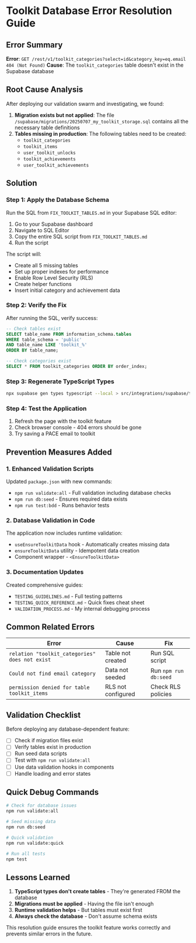 # Toolkit Database Error Resolution Guide

## Error Summary
**Error**: `GET /rest/v1/toolkit_categories?select=id&category_key=eq.email 404 (Not Found)`
**Cause**: The `toolkit_categories` table doesn't exist in the Supabase database

## Root Cause Analysis

After deploying our validation swarm and investigating, we found:

1. **Migration exists but not applied**: The file `/supabase/migrations/20250707_my_toolkit_storage.sql` contains all the necessary table definitions
2. **Tables missing in production**: The following tables need to be created:
   - `toolkit_categories`
   - `toolkit_items`
   - `user_toolkit_unlocks`
   - `toolkit_achievements`
   - `user_toolkit_achievements`

## Solution

### Step 1: Apply the Database Schema

Run the SQL from `FIX_TOOLKIT_TABLES.md` in your Supabase SQL editor:

1. Go to your Supabase dashboard
2. Navigate to SQL Editor
3. Copy the entire SQL script from `FIX_TOOLKIT_TABLES.md`
4. Run the script

The script will:
- Create all 5 missing tables
- Set up proper indexes for performance
- Enable Row Level Security (RLS)
- Create helper functions
- Insert initial category and achievement data

### Step 2: Verify the Fix

After running the SQL, verify success:

```sql
-- Check tables exist
SELECT table_name FROM information_schema.tables 
WHERE table_schema = 'public' 
AND table_name LIKE 'toolkit_%'
ORDER BY table_name;

-- Check categories exist
SELECT * FROM toolkit_categories ORDER BY order_index;
```

### Step 3: Regenerate TypeScript Types

```bash
npx supabase gen types typescript --local > src/integrations/supabase/types.ts
```

### Step 4: Test the Application

1. Refresh the page with the toolkit feature
2. Check browser console - 404 errors should be gone
3. Try saving a PACE email to toolkit

## Prevention Measures Added

### 1. Enhanced Validation Scripts

Updated `package.json` with new commands:
- `npm run validate:all` - Full validation including database checks
- `npm run db:seed` - Ensures required data exists
- `npm run test:bdd` - Runs behavior tests

### 2. Database Validation in Code

The application now includes runtime validation:
- `useEnsureToolkitData` hook - Automatically creates missing data
- `ensureToolkitData` utility - Idempotent data creation
- Component wrapper - `<EnsureToolkitData>`

### 3. Documentation Updates

Created comprehensive guides:
- `TESTING_GUIDELINES.md` - Full testing patterns
- `TESTING_QUICK_REFERENCE.md` - Quick fixes cheat sheet
- `VALIDATION_PROCESS.md` - My internal debugging process

## Common Related Errors

| Error | Cause | Fix |
|-------|-------|-----|
| `relation "toolkit_categories" does not exist` | Table not created | Run SQL script |
| `Could not find email category` | Data not seeded | Run `npm run db:seed` |
| `permission denied for table toolkit_items` | RLS not configured | Check RLS policies |

## Validation Checklist

Before deploying any database-dependent feature:

- [ ] Check if migration files exist
- [ ] Verify tables exist in production
- [ ] Run seed data scripts
- [ ] Test with `npm run validate:all`
- [ ] Use data validation hooks in components
- [ ] Handle loading and error states

## Quick Debug Commands

```bash
# Check for database issues
npm run validate:all

# Seed missing data
npm run db:seed

# Quick validation
npm run validate:quick

# Run all tests
npm test
```

## Lessons Learned

1. **TypeScript types don't create tables** - They're generated FROM the database
2. **Migrations must be applied** - Having the file isn't enough
3. **Runtime validation helps** - But tables must exist first
4. **Always check the database** - Don't assume schema exists

This resolution guide ensures the toolkit feature works correctly and prevents similar errors in the future.